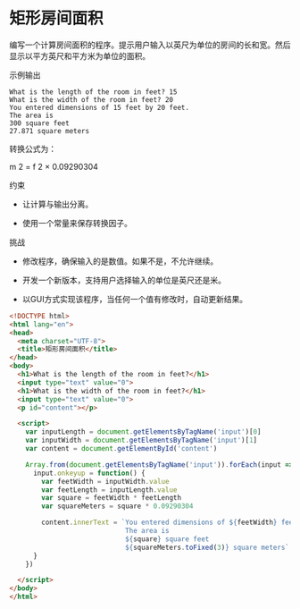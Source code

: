 # 矩形房间面积

编写一个计算房间面积的程序。提示用户输入以英尺为单位的房间的长和宽。然后显示以平方英尺和平方米为单位的面积。

示例输出
```shell
What is the length of the room in feet? 15
What is the width of the room in feet? 20
You entered dimensions of 15 feet by 20 feet.
The area is
300 square feet
27.871 square meters
```
转换公式为：

m 2 = f 2 × 0.09290304

约束

- 让计算与输出分离。

- 使用一个常量来保存转换因子。

挑战

- 修改程序，确保输入的是数值。如果不是，不允许继续。

- 开发一个新版本，支持用户选择输入的单位是英尺还是米。

- 以GUI方式实现该程序，当任何一个值有修改时，自动更新结果。

```html
<!DOCTYPE html>
<html lang="en">
<head>
  <meta charset="UTF-8">
  <title>矩形房间面积</title>
</head>
<body>
  <h1>What is the length of the room in feet?</h1>
  <input type="text" value="0">
  <h1>What is the width of the room in feet?</h1>
  <input type="text" value="0">
  <p id="content"></p>

  <script>
    var inputLength = document.getElementsByTagName('input')[0]
    var inputWidth = document.getElementsByTagName('input')[1]
    var content = document.getElementById('content')

    Array.from(document.getElementsByTagName('input')).forEach(input => {
      input.onkeyup = function() {
        var feetWidth = inputWidth.value
        var feetLength = inputLength.value
        var square = feetWidth * feetLength
        var squareMeters = square * 0.09290304

        content.innerText = `You entered dimensions of ${feetWidth} feet by ${feetLength} feet.
                             The area is
                             ${square} square feet
                             ${squareMeters.toFixed(3)} square meters`
      }
    })

  </script>
</body>
</html>
```